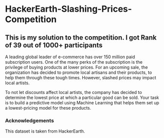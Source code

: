 # HackerEarth-Slashing-Prices-Competition

## This is my solution to the competition. I got Rank of 39 out of 1000+ participants

A leading global leader of e-commerce has over 150 million paid subscription users. One of the many perks of the subscription is the privilege of buying products at lower prices. For an upcoming sale, the organization has decided to promote local artisans and their products, to help them through these tough times. However, slashed prices may impact local artists.

To not let discounts affect local artists, the company has decided to determine the lowest price at which a particular good can be sold. Your task is to build a predictive model using Machine Learning that helps them set up a lowest-pricing model for these products.

### Acknowledgements
This dataset is taken from HackerEarth.
